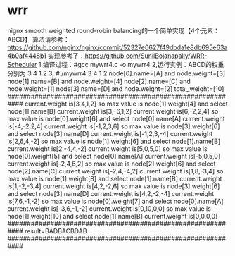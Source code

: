 # wrr
nignx smooth weighted round-robin balancing的一个简单实现【4个元素：ABCD】
算法请参考：https://github.com/nginx/nginx/commit/52327e0627f49dbda1e8db695e63a4b0af4448b1
实现参考了：https://github.com/SunilBojanapally/WRR-Scheduler
1,编译过程：#gcc mywrr4.c -o mywrr4
2,运行实例：ABCD的权重分别为 3 4 1 2
3,
#./mywrr4 3 4 1 2
node[0].name=[A] and node.weight=[3]
node[1].name=[B] and node.weight=[4]
node[2].name=[C] and node.weight=[1]
node[3].name=[D] and node.weight=[2]
total_weight=[10]
############################################################
current.weight is[3,4,1,2] so max value is node[1].weight[4] and select node[1].name[B]
current.weight is[3,-6,1,2]
current.weight is[6,-2,2,4] so max value is node[0].weight[6] and select node[0].name[A]
current.weight is[-4,-2,2,4]
current.weight is[-1,2,3,6] so max value is node[3].weight[6] and select node[3].name[D]
current.weight is[-1,2,3,-4]
current.weight is[2,6,4,-2] so max value is node[1].weight[6] and select node[1].name[B]
current.weight is[2,-4,4,-2]
current.weight is[5,0,5,0] so max value is node[0].weight[5] and select node[0].name[A]
current.weight is[-5,0,5,0]
current.weight is[-2,4,6,2] so max value is node[2].weight[6] and select node[2].name[C]
current.weight is[-2,4,-4,2]
current.weight is[1,8,-3,4] so max value is node[1].weight[8] and select node[1].name[B]
current.weight is[1,-2,-3,4]
current.weight is[4,2,-2,6] so max value is node[3].weight[6] and select node[3].name[D]
current.weight is[4,2,-2,-4]
current.weight is[7,6,-1,-2] so max value is node[0].weight[7] and select node[0].name[A]
current.weight is[-3,6,-1,-2]
current.weight is[0,10,0,0] so max value is node[1].weight[10] and select node[1].name[B]
current.weight is[0,0,0,0]
############################################################
result=BADBACBDAB
############################################################
